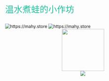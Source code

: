 <div>
    <p style="font-size:28px;color:#25C2A0">温水煮蛙的小作坊</p>
    <img alt="https://mahy.store" src="https://img.shields.io/badge/%E6%B8%A9%E6%B0%B4%E7%85%AE%E8%9B%99-FC5531">
    <img alt="https://mahy.store" src="https://img.shields.io/badge/%E6%B8%A9%E6%B0%B4%E7%85%AE%E8%9B%99-java-red?labelColor=yellow">
</div>



<div>
    <div align="center"> <img height="137px" src="https://github-readme-stats.vercel.app/api?username=sun0225SUN&hide_title=true&hide_border=true&show_icons=trueline_height=21&text_color=000&icon_color=000&bg_color=0,ea6161,ffc64d,fffc4d,52fa5a&theme=graywhite" /> </div>
    <div align="center"> <img src="https://github-readme-stats.vercel.app/api/top-langs/?username=sun0225SUN&hide_title=true&hide_border=true&layout=compact&langs_count=6&text_color=000&icon_color=fff&bg_color=0,52fa5a,4dfcff,c64dff&theme=graywhite" /> </div>
</div>

